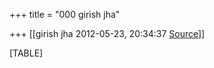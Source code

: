 +++
title = "000 girish jha"

+++
[[girish jha	2012-05-23, 20:34:37 [Source](https://groups.google.com/g/bvparishat/c/NmAPlnn6noQ)]]



[TABLE]

